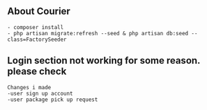 
## About Courier
	- composer install
	- php artisan migrate:refresh --seed & php artisan db:seed --class=FactorySeeder


## Login section not working for some reason. please check
  	Changes i made 
	-user sign up account 
	-user package pick up request

